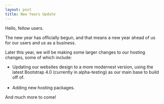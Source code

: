 ```yaml
---
layout: post
title: New Years Update
---
```


<p>Hello, fellow users.</p>
<p>The new year has officially begun, and that means a new year ahead of us for our users and us as a business.</p>
<p>Later this year, we will be making some larger changes to our hosting changes, some of which include:</p>
<ul>
  <li>Updating our websites design to a more modernest version, using the latest Bootstrap 4.0 (currently in alpha-testing) as our main base to build off of.</li>
  <br>
  <li>Adding new hosting packages.<br>
  </li>
</ul>
<p>And much more to come!</p>
